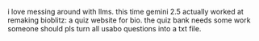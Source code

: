 i love messing around with llms. this time gemini 2.5 actually worked at remaking bioblitz: a quiz website for bio. 
the quiz bank needs some work someone should pls turn all usabo questions into a txt file.
